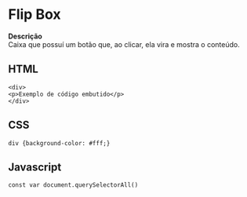 # Flip Box

 **Descrição**  
Caixa que possuí um botão que, ao clicar, ela vira e mostra o conteúdo.

## HTML
```
<div>
<p>Exemplo de código embutido</p>
</div>
```

## CSS
```
div {background-color: #fff;}
```
## Javascript
```
const var document.querySelectorAll()
```
